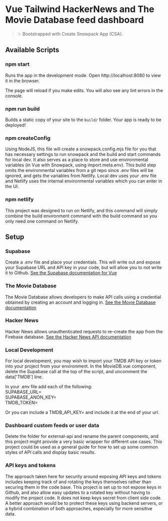 # Vue Tailwind HackerNews and The Movie Database feed dashboard

> ✨ Bootstrapped with Create Snowpack App (CSA).

## Available Scripts

### npm start

Runs the app in the development mode.
Open http://localhost:8080 to view it in the browser.

The page will reload if you make edits.
You will also see any lint errors in the console.

### npm run build

Builds a static copy of your site to the `build/` folder.
Your app is ready to be deployed!

### npm createConfig

Using NodeJS, this file will create a snowpack.config.mjs file for you that has necessary settings to run snowpack and the build and start commands for local dev. It also serves as a place to store and use environmental variables (in Vue with Snowpack, using import.meta.env). This build step omits the environmental variables from a git repo since .env files will be ignored, and gets the variables from Netlify. Local dev uses your .env file and Netlify uses the internal environmental variables which you can enter in the UI.

### npm netlify

This project was designed to run on Netlify, and this command will simply combine the build environment command with the build command so you only need one command on Netlify.

## Setup

### Supabase

Create a .env file and place your credentials. This will write out and expose your Supabase URL and API key in your code, but will allow you to not write it to Github.
[See the Supabase documentation for Vue](https://supabase.io/docs/guides/with-vue-3)

### The Movie Database

The Movie Database allows developers to make API calls using a credential obtained by creating an account and logging in.
[See the Movie Database documentation](https://developers.themoviedb.org/4/getting-started/authorization)

### Hacker News

Hacker News allows unauthenticated requests to re-create the app from the Firebase database.
[See the Hacker News API documentation](https://github.com/HackerNews/API)

### Local Development

For local development, you may wish to import your TMDB API key or token into your project from your environment. In the MovieDB.vue component, delete the Supabase call at the top of the script, and uncomment the data['TMDB'] line.

In your .env file add each of the following:  
SUPABASE_URL=  
SUPABASE_ANON_KEY=  
TMDB_TOKEN=  

Or you can include a TMDB_API_KEY= and include it at the end of your url. 

### Dashboard custom feeds or user data

Delete the folder for external-api and rename the parent components, and this project might provide a very basic wrapper for different use cases. This project could be used as a general guide for how to set up some common styles of API calls and display basic results.

### API keys and tokens

The approach taken here for security around exposing API keys and tokens includes keeping track of and rotating the keys themselves rather than securing them in the code base. This project is set up to not expose keys in Github, and also allow easy updates to a rotated key without having to modify the project code. It does not keep keys secret from client side code. A better approach would be to protect these keys using backend servers, or a hybrid combination of both approaches, especially for more sensitive data.